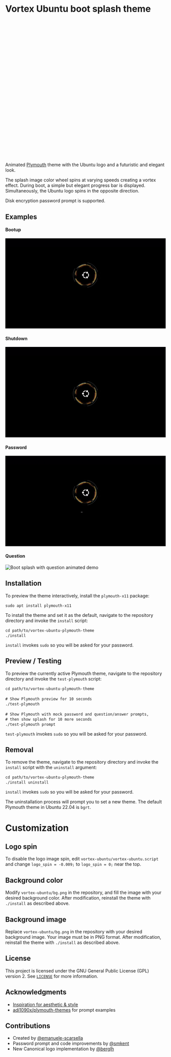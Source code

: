 # Vortex Ubuntu boot splash theme

<style>
	.__hero {
		background-repeat: no-repeat;
		background-position: center 55%;
		width: 700px;
		height: 400px;
		margin: 2rem auto;
		border-radius: 3rem;
		background-size: 250%;
	}

	.__img {
		width: 50%;
	}
</style>
<div class="__hero" style="background-image: url(images/shutdown.gif);"></div>

Animated [Plymouth][plymouth] theme with the Ubuntu logo and a futuristic and
elegant look.

The splash image color wheel spins at varying speeds creating a vortex effect.
During boot, a simple but elegant progress bar is displayed. Simultaneously, the
Ubuntu logo spins in the opposite direction.

Disk encryption password prompt is supported.

## Examples

#### Bootup

![Boot splash animated demo][bootup]

#### Shutdown

![Shutdown splash animated demo][shutdown]

#### Password

![Boot splash with password animated demo][password]

#### Question

![Boot splash with question animated demo][question]

## Installation

To preview the theme interactively, install the `plymouth-x11` package:

```shell
sudo apt install plymouth-x11
```

To install the theme and set it as the default, navigate to the repository
directory and invoke the `install` script:

```shell
cd path/to/vortex-ubuntu-plymouth-theme
./install
```

`install` invokes `sudo` so you will be asked for your password.

## Preview / Testing

To preview the currently active Plymouth theme, navigate to the repository
directory and invoke the `test-plymouth` script:

```shell
cd path/to/vortex-ubuntu-plymouth-theme

# Show Plymouth preview for 10 seconds
./test-plymouth

# Show Plymouth with mock password and question/answer prompts,
# then show splash for 10 more seconds
./test-plymouth prompt
```

`test-plymouth` invokes `sudo` so you will be asked for your password.

## Removal

To remove the theme, navigate to the repository
directory and invoke the `install` script with the `uninstall` argument:

```shell
cd path/to/vortex-ubuntu-plymouth-theme
./install uninstall
```

`install` invokes `sudo` so you will be asked for your password.

The uninstallation process will prompt you to set a new theme. The default
Plymouth theme in Ubuntu 22.04 is `bgrt`.

# Customization

## Logo spin

To disable the logo image spin, edit `vortex-ubuntu/vortex-ubuntu.script` and
change `logo_spin = -0.009;` to `logo_spin = 0;` near the top.

## Background color

Modify `vortex-ubuntu/bg.png` in the repository, and fill the image with your
desired background color. After modification, reinstall the theme with
`./install` as described above.

## Background image

Replace `vortex-ubuntu/bg.png` in the repository with your desired background
image. Your image must be in PNG format. After modification, reinstall the theme
with `./install` as described above.

## License

This project is licensed under the GNU General Public License (GPL) version 2.
See [`LICENSE`][license] for more information.

## Acknowledgments

-   [Inspiration for aesthetic &amp; style][atom]
-   [adi1090x/plymouth-themes][adi1090x-plymouth-themes] for prompt examples

## Contributions

-   Created by [@emanuele-scarsella](https://github.com/emanuele-scarsella)
-   Password prompt and code improvements by [@smkent](https://github.com/smkent)
-   New Canonical logo implementation by [@berglh](https://github.com/berglh)

[adi1090x-plymouth-themes]: https://github.com/adi1090x/plymouth-themes
[atom]: https://atom.io
[license]: /LICENSE
[plymouth]: https://freedesktop.org/wiki/Software/Plymouth/
[demo]: images/vortex-ubuntu.png
[bootup]: images/bootup.gif
[shutdown]: images/shutdown.gif
[password]: images/password.gif
[question]: images/question.gif
